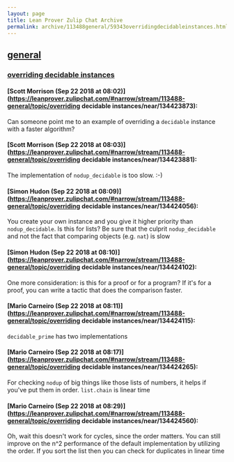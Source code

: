 ```yaml
---
layout: page
title: Lean Prover Zulip Chat Archive 
permalink: archive/113488general/59343overridingdecidableinstances.html
---
```


## [general](index.html)
### [overriding decidable instances](59343overridingdecidableinstances.html)

#### [Scott Morrison (Sep 22 2018 at 08:02)](https://leanprover.zulipchat.com/#narrow/stream/113488-general/topic/overriding decidable instances/near/134423873):
Can someone point me to an example of overriding a `decidable` instance with a faster algorithm?

#### [Scott Morrison (Sep 22 2018 at 08:03)](https://leanprover.zulipchat.com/#narrow/stream/113488-general/topic/overriding decidable instances/near/134423881):
The implementation of `nodup_decidable` is too slow. :-)

#### [Simon Hudon (Sep 22 2018 at 08:09)](https://leanprover.zulipchat.com/#narrow/stream/113488-general/topic/overriding decidable instances/near/134424056):
You create your own instance and you give it higher priority than `nodup_decidable`. Is this for lists? Be sure that the culprit `nodup_decidable` and not the fact that comparing objects (e.g. `nat`) is slow

#### [Simon Hudon (Sep 22 2018 at 08:10)](https://leanprover.zulipchat.com/#narrow/stream/113488-general/topic/overriding decidable instances/near/134424102):
One more consideration: is this for a proof or for a program? If it's for a proof, you can write a tactic that does the comparison faster.

#### [Mario Carneiro (Sep 22 2018 at 08:11)](https://leanprover.zulipchat.com/#narrow/stream/113488-general/topic/overriding decidable instances/near/134424115):
`decidable_prime` has two implementations

#### [Mario Carneiro (Sep 22 2018 at 08:17)](https://leanprover.zulipchat.com/#narrow/stream/113488-general/topic/overriding decidable instances/near/134424265):
For checking `nodup` of big things like those lists of numbers, it helps if you've put them in order. `list.chain` is linear time

#### [Mario Carneiro (Sep 22 2018 at 08:29)](https://leanprover.zulipchat.com/#narrow/stream/113488-general/topic/overriding decidable instances/near/134424560):
Oh, wait this doesn't work for cycles, since the order matters. You can still improve on the n^2 performance of the default implementation by utilizing the order. If you sort the list then you can check for duplicates in linear time

